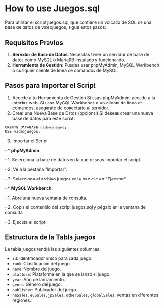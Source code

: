# How to use Juegos.sql
Para utilizar el script juegos.sql, que contiene un volcado de SQL de una base de datos de videojuegos, sigue estos pasos:

## Requisitos Previos
1. **Servidor de Base de Datos**: Necesitas tener un servidor de base de datos como MySQL o MariaDB instalado y funcionando.
2. **Herramienta de Gestión**: Puedes usar phpMyAdmin, MySQL Workbench o cualquier cliente de línea de comandos de MySQL.

## Pasos para Importar el Script
1. Accede a tu Herramienta de Gestión
    Si usas phpMyAdmin, accede a la interfaz web.
    Si usas MySQL Workbench o un cliente de línea de comandos, asegúrate de conectarte al servidor.
3. Crear una Nueva Base de Datos (opcional)
  Si deseas crear una nueva base de datos para este script:
```
CREATE DATABASE videojuegos;
USE videojuegos;
```
3. Importar el Script

⋅⋅* **phpMyAdmin**:

⋅⋅1. Selecciona la base de datos en la que deseas importar el script.

⋅⋅2. Ve a la pestaña "Importar".

⋅⋅3. Selecciona el archivo juegos.sql y haz clic en "Ejecutar".

⋅⋅* **MySQL Workbench**:

⋅⋅1. Abre una nueva ventana de consulta.

⋅⋅2. Copia el contenido del script juegos.sql y pégalo en la ventana de consulta.

⋅⋅3. Ejecuta el script.

## Estructura de la Tabla juegos
La tabla juegos tendrá las siguientes columnas:

* `id`: Identificador único para cada juego.
* `rank`: Clasificación del juego.
* `name`: Nombre del juego.
* `platform`: Plataforma en la que se lanzó el juego.
* `year`: Año de lanzamiento.
* `genre`: Género del juego.
* `publisher`: Publicador del juego.
* `naSales`, `euSales`, `jpSales`, `otherSales`, `globalSales`: Ventas en diferentes regiones.
